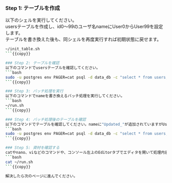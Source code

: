 ### Step 1: テーブルを作成
以下のシェルを実行してください。<br>
usersテーブルを作成し、id0～99のユーザ名nameにUser0からUser99を設定します。<br>
テーブルを書き換えた後も、同シェルを再度実行すれば初期状態に戻せます。
```bash
~/init_table.sh
```{{copy}}

### Step 2: テーブルを確認
以下のコマンドでusersテーブルを確認してください。
```bash
sudo -u postgres env PAGER=cat psql -d data_db -c "select * from users;"
```{{copy}}

### Step 3: バッチ処理を実行
以下のコマンドでnameを書き換えるバッチ処理を実行してください。
```bash
~/run.sh
```{{copy}}

### Step 4: バッチ処理後のテーブルを確認
以下のコマンドでテーブルを確認してください。nameに"Updated_"が追加されていますがUser5だけ書き換わっていないことが確認できます。
```bash
sudo -u postgres env PAGER=cat psql -d data_db -c "select * from users;"
```{{copy}}

### Step 5: 資材を確認する
catやnano、viなどのコマンドや、コンソール左上のEditorタブでエディタを開いて処理内容を確認し、問題点を修正してください。再度コマンドを実行し、結果も確認してみましょう。
```bash
cat ~/run.sh
```{{copy}}

解決したら次のページに進んでください。